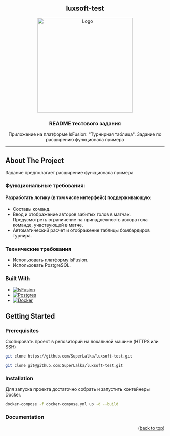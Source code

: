 <!-- PROJECT LOGO -->
<div align="center">
  <h2>luxsoft-test</h2>
  <a href="https://lsfusion-erp.com/">
    <img src="https://lsfusion-erp.com/imgs/news/lsFusion_logo_horizontal.png" alt="Logo" width="auto" height="300">
  </a>
  <h3 align="center">README тестового задания</h3>

  <p align="center">
    Приложение на платформе lsFusion: "Турнирная таблица". Задание по расширению функционала примера
  </p>
</div>

<a name="readme-top"></a>

<hr>

<!-- ABOUT THE PROJECT -->
## About The Project

Задание предполагает расширение функционала примера

### Функциональные требования:

#### Разработать логику (в том числе интерфейс) поддерживающую:

- Составы команд.
- Ввод и отображение авторов забитых голов в матчах. Предусмотреть ограничение на принадлежность автора гола команде, участвующей в матче.
- Автоматический расчет и отображение таблицы бомбардиров турнира.

### Технические требования
* Использовать платформу lsFusion.
* Использовать PostgreSQL.

### Built With

* [![lsFusion][lsFusion-badge]][lsFusion-url]
* [![Postgres][Postgres-badge]][Postgres-url]
* [![Docker][Docker-badge]][Docker-url]


<!-- GETTING STARTED -->
## Getting Started

### Prerequisites

Скопировать проект в репозиторий на локальной машине (HTTPS или SSH)
  ```sh
  git clone https://github.com/SuperLalka/luxsoft-test.git
  ```
  ```sh
  git clone git@github.com:SuperLalka/luxsoft-test.git
  ```

### Installation

Для запуска проекта достаточно собрать и запустить контейнеры Docker.

```sh
docker-compose -f docker-compose.yml up -d --build
```

### Documentation

<p align="right">(<a href="#readme-top">back to top</a>)</p>

<!-- MARKDOWN LINKS & IMAGES -->
<!-- https://www.markdownguide.org/basic-syntax/#reference-style-links -->
[lsFusion-badge]: https://img.shields.io/badge/lsfusion-%23008FC7.svg?style=for-the-badge&logo=none&logoColor=white
[lsFusion-url]: https://lsfusion-erp.com/
[Postgres-badge]: https://img.shields.io/badge/postgresql-%234169E1.svg?style=for-the-badge&logo=postgresql&logoColor=white
[Postgres-url]: https://www.postgresql.org/
[Docker-badge]: https://img.shields.io/badge/docker-%230db7ed.svg?style=for-the-badge&logo=docker&logoColor=white
[Docker-url]: https://www.docker.com/
